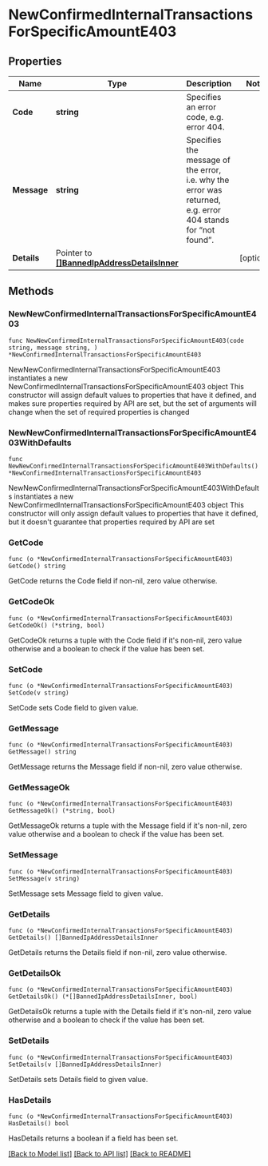 # NewConfirmedInternalTransactionsForSpecificAmountE403

## Properties

Name | Type | Description | Notes
------------ | ------------- | ------------- | -------------
**Code** | **string** | Specifies an error code, e.g. error 404. | 
**Message** | **string** | Specifies the message of the error, i.e. why the error was returned, e.g. error 404 stands for “not found”. | 
**Details** | Pointer to [**[]BannedIpAddressDetailsInner**](BannedIpAddressDetailsInner.md) |  | [optional] 

## Methods

### NewNewConfirmedInternalTransactionsForSpecificAmountE403

`func NewNewConfirmedInternalTransactionsForSpecificAmountE403(code string, message string, ) *NewConfirmedInternalTransactionsForSpecificAmountE403`

NewNewConfirmedInternalTransactionsForSpecificAmountE403 instantiates a new NewConfirmedInternalTransactionsForSpecificAmountE403 object
This constructor will assign default values to properties that have it defined,
and makes sure properties required by API are set, but the set of arguments
will change when the set of required properties is changed

### NewNewConfirmedInternalTransactionsForSpecificAmountE403WithDefaults

`func NewNewConfirmedInternalTransactionsForSpecificAmountE403WithDefaults() *NewConfirmedInternalTransactionsForSpecificAmountE403`

NewNewConfirmedInternalTransactionsForSpecificAmountE403WithDefaults instantiates a new NewConfirmedInternalTransactionsForSpecificAmountE403 object
This constructor will only assign default values to properties that have it defined,
but it doesn't guarantee that properties required by API are set

### GetCode

`func (o *NewConfirmedInternalTransactionsForSpecificAmountE403) GetCode() string`

GetCode returns the Code field if non-nil, zero value otherwise.

### GetCodeOk

`func (o *NewConfirmedInternalTransactionsForSpecificAmountE403) GetCodeOk() (*string, bool)`

GetCodeOk returns a tuple with the Code field if it's non-nil, zero value otherwise
and a boolean to check if the value has been set.

### SetCode

`func (o *NewConfirmedInternalTransactionsForSpecificAmountE403) SetCode(v string)`

SetCode sets Code field to given value.


### GetMessage

`func (o *NewConfirmedInternalTransactionsForSpecificAmountE403) GetMessage() string`

GetMessage returns the Message field if non-nil, zero value otherwise.

### GetMessageOk

`func (o *NewConfirmedInternalTransactionsForSpecificAmountE403) GetMessageOk() (*string, bool)`

GetMessageOk returns a tuple with the Message field if it's non-nil, zero value otherwise
and a boolean to check if the value has been set.

### SetMessage

`func (o *NewConfirmedInternalTransactionsForSpecificAmountE403) SetMessage(v string)`

SetMessage sets Message field to given value.


### GetDetails

`func (o *NewConfirmedInternalTransactionsForSpecificAmountE403) GetDetails() []BannedIpAddressDetailsInner`

GetDetails returns the Details field if non-nil, zero value otherwise.

### GetDetailsOk

`func (o *NewConfirmedInternalTransactionsForSpecificAmountE403) GetDetailsOk() (*[]BannedIpAddressDetailsInner, bool)`

GetDetailsOk returns a tuple with the Details field if it's non-nil, zero value otherwise
and a boolean to check if the value has been set.

### SetDetails

`func (o *NewConfirmedInternalTransactionsForSpecificAmountE403) SetDetails(v []BannedIpAddressDetailsInner)`

SetDetails sets Details field to given value.

### HasDetails

`func (o *NewConfirmedInternalTransactionsForSpecificAmountE403) HasDetails() bool`

HasDetails returns a boolean if a field has been set.


[[Back to Model list]](../README.md#documentation-for-models) [[Back to API list]](../README.md#documentation-for-api-endpoints) [[Back to README]](../README.md)


